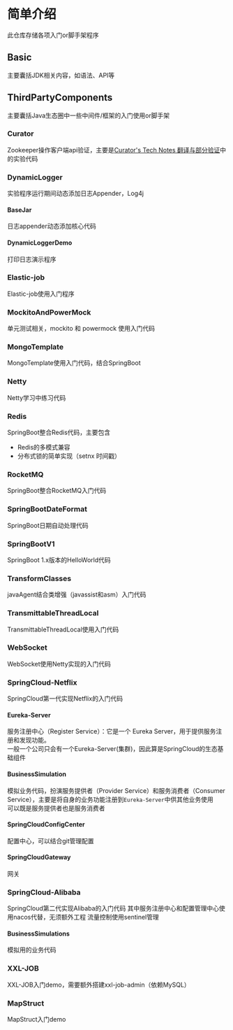 # 简单介绍
此仓库存储各项入门or脚手架程序
## Basic
主要囊括JDK相关内容，如语法、API等
## ThirdPartyComponents
主要囊括Java生态圈中一些中间件/框架的入门使用or脚手架
### Curator
Zookeeper操作客户端api验证，主要是[Curator's Tech Notes 翻译与部分验证](http://www.janwarlen.com/2018/02/26/Curator's%20Tech%20Notes/)中的实验代码
### DynamicLogger
实验程序运行期间动态添加日志Appender，Log4j
#### BaseJar
日志appender动态添加核心代码
#### DynamicLoggerDemo
打印日志演示程序
### Elastic-job
Elastic-job使用入门程序
### MockitoAndPowerMock
单元测试相关，mockito 和 powermock 使用入门代码
### MongoTemplate
MongoTemplate使用入门代码，结合SpringBoot
### Netty
Netty学习中练习代码
### Redis
SpringBoot整合Redis代码，主要包含
- Redis的多模式兼容
- 分布式锁的简单实现（setnx 时间戳）
### RocketMQ
SpringBoot整合RocketMQ入门代码
### SpringBootDateFormat
SpringBoot日期自动处理代码
### SpringBootV1
SpringBoot 1.x版本的HelloWorld代码
### TransformClasses
javaAgent结合类增强（javassist和asm）入门代码
### TransmittableThreadLocal
TransmittableThreadLocal使用入门代码
### WebSocket
WebSocket使用Netty实现的入门代码
### SpringCloud-Netflix
SpringCloud第一代实现Netflix的入门代码
#### Eureka-Server
服务注册中心（Register Service）：它是一个 Eureka Server，用于提供服务注册和发现功能。  
一般一个公司只会有一个Eureka-Server(集群)，因此算是SpringCloud的生态基础组件
#### BusinessSimulation
模拟业务代码，扮演服务提供者（Provider Service）和服务消费者（Consumer Service），主要是将自身的业务功能注册到`Eureka-Server`中供其他业务使用  
可以既是服务提供者也是服务消费者
#### SpringCloudConfigCenter
配置中心，可以结合git管理配置
#### SpringCloudGateway
网关
### SpringCloud-Alibaba
SpringCloud第二代实现Alibaba的入门代码
其中服务注册中心和配置管理中心使用nacos代替，无须额外工程
流量控制使用sentinel管理
#### BusinessSimulations
模拟用的业务代码
### XXL-JOB
XXL-JOB入门demo，需要额外搭建xxl-job-admin（依赖MySQL）
### MapStruct
MapStruct入门demo

